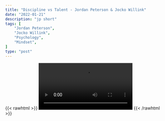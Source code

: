 ```yaml
---
title: "Discipline vs Talent - Jordan Peterson & Jocko Willink"
date: "2022-01-21"
description: "jp short"
tags: [
    "Jordan Peterson",
    "Jocko Willink",
    "Psychology",
    "Mindset",
]
type: "post"
---
```

{{< rawhtml >}}
    <video width="auto" height="auto" controls>
        <source src="https://clips.dev00ps.com/Jordan%20Peterson/discipline.mp4" type="video/mp4"> 
    </video>
{{< /rawhtml >}}